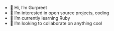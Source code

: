- 👋 Hi, I’m Gurpreet
- 👀 I’m interested in open source projects, coding
- 🌱 I’m currently learning Ruby
- 💞️ I’m looking to collaborate on anything cool

<!---
singhg369/singhg369 is a ✨ special ✨ repository because its `README.md` (this file) appears on your GitHub profile.
You can click the Preview link to take a look at your changes.
--->
